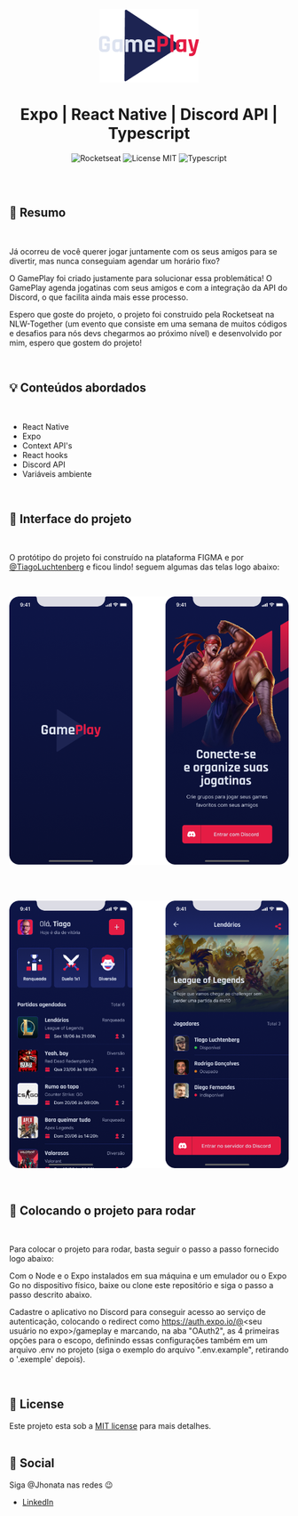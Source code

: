 <br />
<br />
<h1 align="center">
  <img alt="letmeask" src=".github/assets/gameplay-logo.png" width="180px" /> 
  <br />
  <br />
  Expo | React Native | Discord API | Typescript
</h1>

<p align="center">
  <img alt="Rocketseat" src="https://img.shields.io/badge/Created%20by%3A-Rocketseat-%236D5CCD" />
  <img alt="License MIT" src="https://img.shields.io/badge/License-MIT-%2398C611" />
  <img alt="Typescript" src="https://img.shields.io/badge/Main%20lenguage-Typescript-%232F74C0" /> <br />
</p> 
<br />
<br />

## :bookmark: Resumo
<br />

Já ocorreu de você querer jogar juntamente com os seus amigos para se divertir, mas nunca conseguiam agendar um horário fixo?

O GamePlay foi criado justamente para solucionar essa problemática! O GamePlay agenda jogatinas com seus amigos e com a integração da API do 
Discord, o que facilita ainda mais esse processo.

Espero que goste do projeto, o projeto foi construido pela Rocketseat na NLW-Together (um evento que consiste em uma semana de muitos códigos
e desafios para nós devs chegarmos ao próximo nível) e desenvolvido por mim, espero que gostem do projeto!

<br />

## :bulb: Conteúdos abordados
<br />

- React Native
- Expo
- Context API's
- React hooks
- Discord API
- Variáveis ambiente

<br />

## :eyes: Interface do projeto
<br />

O protótipo do projeto foi construído na plataforma FIGMA e por [@TiagoLuchtenberg](https://www.instagram.com/tiagoluchtenberg/) e ficou lindo! 
seguem algumas das telas logo abaixo:

<br />

<p align="center">
  <img alt="gameplay" src=".github/assets/gameplay-front.png" width="620px" /> 
</p>

<br />
<br />

<p align="center">
  <img alt="gameplay" src=".github/assets/gameplay-inside.png" width="620px" /> 
</p>

<br />


## :wrench: Colocando o projeto para rodar
<br />

Para colocar o projeto para rodar, basta seguir o passo a passo fornecido logo abaixo:

Com o Node e o Expo instalados em sua máquina e um emulador ou o Expo Go no dispositivo físico, baixe ou clone este repositório e siga o passo a passo descrito abaixo.

Cadastre o aplicativo no Discord para conseguir acesso ao serviço de autenticação, colocando o redirect como https://auth.expo.io/@<seu usuário no expo>/gameplay e marcando, na aba "OAuth2", as 4 primeiras opções para o escopo, definindo essas configurações também em um arquivo .env no projeto (siga o exemplo do arquivo ".env.example", retirando o '.exemple' depois).

<br />

## :memo: License

Este projeto esta sob a [MIT license](LICENSE) para mais detalhes.
<br />
<br />

## :wave: Social

Siga @Jhonata nas redes :wink:
<br />

- [LinkedIn](https://www.linkedin.com/in/jhonata-augusto-2301541b5/)
